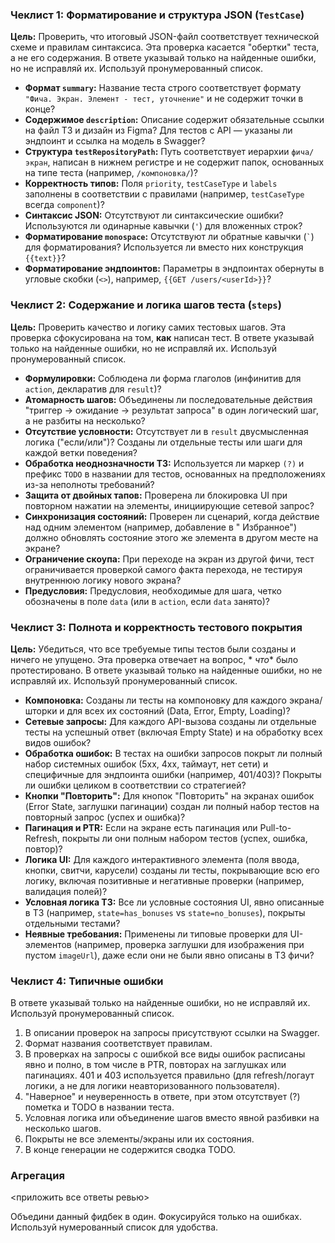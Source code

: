 ### Чеклист 1: Форматирование и структура JSON (`TestCase`)

**Цель:** Проверить, что итоговый JSON-файл соответствует технической схеме и правилам синтаксиса. Эта проверка
касается "обертки" теста, а не его содержания. В ответе указывай только на найденные ошибки, но не исправляй их.
Используй пронумерованный список.

* **Формат `summary`:** Название теста строго соответствует формату `"Фича. Экран. Элемент - тест, уточнение"` и не
  содержит точки в конце?
* **Содержимое `description`:** Описание содержит обязательные ссылки на файл ТЗ и дизайн из Figma? Для тестов с API —
  указаны ли эндпоинт и ссылка на модель в Swagger?
* **Структура `testRepositoryPath`:** Путь соответствует иерархии `фича/экран`, написан в нижнем регистре и не содержит
  папок, основанных на типе теста (например, `/компоновка/`)?
* **Корректность типов:** Поля `priority`, `testCaseType` и `labels` заполнены в соответствии с правилами (например,
  `testCaseType` всегда `component`)?
* **Синтаксис JSON:** Отсутствуют ли синтаксические ошибки? Используются ли одинарные кавычки (`'`) для вложенных строк?
* **Форматирование `monospace`:** Отсутствуют ли обратные кавычки (`` ` ``) для форматирования? Используется ли вместо
  них конструкция `{{text}}`?
* **Форматирование эндпоинтов:** Параметры в эндпоинтах обернуты в угловые скобки (`<>`), например,
  `{{GET /users/<userId>}}`?

### Чеклист 2: Содержание и логика шагов теста (`steps`)

**Цель:** Проверить качество и логику самих тестовых шагов. Эта проверка сфокусирована на том, **как** написан тест.
В ответе указывай только на найденные ошибки, но не исправляй их.
Используй пронумерованный список.

* **Формулировки:** Соблюдена ли форма глаголов (инфинитив для `action`, декларатив для `result`)?
* **Атомарность шагов:** Объединены ли последовательные действия "триггер -> ожидание -> результат запроса" в один
  логический шаг, а не разбиты на несколько?
* **Отсутствие условности:** Отсутствует ли в `result` двусмысленная логика ("если/или")? Созданы ли отдельные тесты или
  шаги для каждой ветки поведения?
* **Обработка неоднозначности ТЗ:** Используется ли маркер `(?)` и префикс `TODO` в названии для тестов, основанных на
  предположениях из-за неполноты требований?
* **Защита от двойных тапов:** Проверена ли блокировка UI при повторном нажатии на элементы, инициирующие сетевой
  запрос?
* **Синхронизация состояний:** Проверен ли сценарий, когда действие над одним элементом (например, добавление в "
  Избранное") должно обновлять состояние этого же элемента в другом месте на экране?
* **Ограничение скоупа:** При переходе на экран из другой фичи, тест ограничивается проверкой самого факта перехода, не
  тестируя внутреннюю логику нового экрана?
* **Предусловия:** Предусловия, необходимые для шага, четко обозначены в поле `data` (или в `action`, если `data`
  занято)?

### Чеклист 3: Полнота и корректность тестового покрытия

**Цель:** Убедиться, что все требуемые типы тестов были созданы и ничего не упущено. Эта проверка отвечает на вопрос, *
*что** было протестировано. В ответе указывай только на найденные ошибки, но не исправляй их.
Используй пронумерованный список.

* **Компоновка:** Созданы ли тесты на компоновку для каждого экрана/шторки и для всех их состояний (Data, Error, Empty,
  Loading)?
* **Сетевые запросы:** Для каждого API-вызова созданы ли отдельные тесты на успешный ответ (включая Empty State) и на
  обработку всех видов ошибок?
* **Обработка ошибок:** В тестах на ошибки запросов покрыт ли полный набор системных ошибок (5xx, 4xx, таймаут, нет
  сети) и специфичные для эндпоинта ошибки (например, 401/403)? Покрыты ли ошибки целиком в соответствии со стратегией?
* **Кнопки "Повторить":** Для кнопок "Повторить" на экранах ошибок (Error State, заглушки пагинации) создан ли полный
  набор тестов на повторный запрос (успех и ошибка)?
* **Пагинация и PTR:** Если на экране есть пагинация или Pull-to-Refresh, покрыты ли они полным набором тестов (успех,
  ошибка, повтор)?
* **Логика UI:** Для каждого интерактивного элемента (поля ввода, кнопки, свитчи, карусели) созданы ли тесты,
  покрывающие всю его логику, включая позитивные и негативные проверки (например, валидация полей)?
* **Условная логика ТЗ:** Все ли условные состояния UI, явно описанные в ТЗ (например, `state=has_bonuses` vs
  `state=no_bonuses`), покрыты отдельными тестами?
* **Неявные требования:** Применены ли типовые проверки для UI-элементов (например, проверка заглушки для изображения
  при пустом `imageUrl`), даже если они не были явно описаны в ТЗ фичи?

### Чеклист 4: Типичные ошибки

В ответе указывай только на найденные ошибки, но не исправляй их. 
Используй пронумерованный список.

1. В описании проверок на запросы присутствуют ссылки на Swagger.
2. Формат названия соответствует правилам.
3. В проверках на запросы с ошибкой все виды ошибок расписаны явно и полно, в том числе в PTR, повторах на заглушках или
   пагинациях. 401 и 403 используется правильно (для refresh/логаут логики, а не для логики неавторизованного
   пользователя).
4. "Наверное" и неуверенность в ответе, при этом отсутствует (?) пометка и TODO в названии теста.
5. Условная логика или объединение шагов вместо явной разбивки на несколько шагов.
6. Покрыты не все элементы/экраны или их состояния.
7. В конце генерации не содержится сводка TODO.


### Агрегация 
<приложить все ответы ревью>

Объедини данный фидбек в один. Фокусируйся только на ошибках. Используй нумерованный список для удобства.